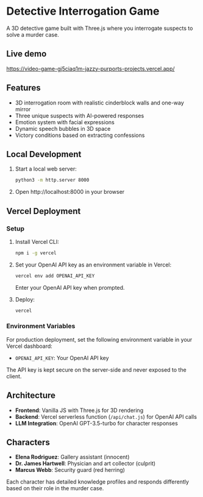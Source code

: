 # Detective Interrogation Game

A 3D detective game built with Three.js where you interrogate suspects to solve a murder case.

## Live demo
https://video-game-gj5ciaq1m-jazzy-purports-projects.vercel.app/

## Features

- 3D interrogation room with realistic cinderblock walls and one-way mirror
- Three unique suspects with AI-powered responses
- Emotion system with facial expressions
- Dynamic speech bubbles in 3D space
- Victory conditions based on extracting confessions

## Local Development

1. Start a local web server:
   ```bash
   python3 -m http.server 8000
   ```

2. Open http://localhost:8000 in your browser

## Vercel Deployment

### Setup

1. Install Vercel CLI:
   ```bash
   npm i -g vercel
   ```

2. Set your OpenAI API key as an environment variable in Vercel:
   ```bash
   vercel env add OPENAI_API_KEY
   ```
   Enter your OpenAI API key when prompted.

3. Deploy:
   ```bash
   vercel
   ```

### Environment Variables

For production deployment, set the following environment variable in your Vercel dashboard:

- `OPENAI_API_KEY`: Your OpenAI API key

The API key is kept secure on the server-side and never exposed to the client.

## Architecture

- **Frontend**: Vanilla JS with Three.js for 3D rendering
- **Backend**: Vercel serverless function (`/api/chat.js`) for OpenAI API calls
- **LLM Integration**: OpenAI GPT-3.5-turbo for character responses

## Characters

- **Elena Rodriguez**: Gallery assistant (innocent)
- **Dr. James Hartwell**: Physician and art collector (culprit)
- **Marcus Webb**: Security guard (red herring)

Each character has detailed knowledge profiles and responds differently based on their role in the murder case.